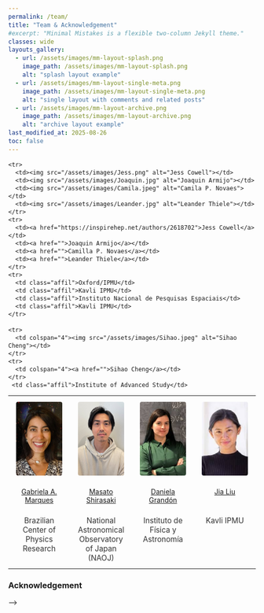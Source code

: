 ```yaml
---
permalink: /team/
title: "Team & Acknowledgement"
#excerpt: "Minimal Mistakes is a flexible two-column Jekyll theme."
classes: wide
layouts_gallery:
  - url: /assets/images/mm-layout-splash.png
    image_path: /assets/images/mm-layout-splash.png
    alt: "splash layout example"
  - url: /assets/images/mm-layout-single-meta.png
    image_path: /assets/images/mm-layout-single-meta.png
    alt: "single layout with comments and related posts"
  - url: /assets/images/mm-layout-archive.png
    image_path: /assets/images/mm-layout-archive.png
    alt: "archive layout example"
last_modified_at: 2025-08-26
toc: false
---
```


<style>
td, th {
   border: none!important;
}
</style>

 

<style>
/* Page-local styles for team layout: equal-width columns and even spacing */
.team-table { width: 100%; border-collapse: collapse; table-layout: fixed; }
.team-table col { width: 25%; }
.team-table td, .team-table th { padding: 0.75rem 1rem; text-align: center; vertical-align: top; border: none; }
.team-table img { height: 150px; object-fit: cover; display: block; margin: 0 auto; border-radius: 4px; }
.team-table .affil { font-size: 0.95rem; color: #333; }
</style>



<table class="team-table" role="table" aria-label="Team members">
  <colgroup>
    <col style="width:25%">
    <col style="width:25%">
    <col style="width:25%">
    <col style="width:25%">
  </colgroup>
  <tbody>
    <tr>
      <td><img src="/assets/images/Gabriela.jpg" alt="Gabriela A. Marques"></td>
      <td><img src="/assets/images/masato.jpg" alt="Masato Shirasaki"></td>
      <td><img src="/assets/images/Daniela.jpeg" alt="Daniela Grandón"></td>
      <td><img src="/assets/images/Jia.jpeg" alt="Jia Liu"></td>
    </tr>
    <tr>
      <td><a href="https://gabrielaamarques.github.io">Gabriela A. Marques</a></td>
      <td><a href="">Masato Shirasaki</a></td>
      <td><a href="">Daniela Grandón</a></td>
      <td><a href="https://liuxx479.github.io">Jia Liu</a></td>
    </tr>
    <tr>
      <td class="affil">Brazilian Center of Physics Research</td>
      <td class="affil">National Astronomical Observatory of Japan (NAOJ)</td>
      <td class="affil">Instituto de Física y Astronomía</td>
      <td class="affil">Kavli IPMU</td>
    </tr>

    <tr>
      <td><img src="/assets/images/Jess.png" alt="Jess Cowell"></td>
      <td><img src="/assets/images/Joaquin.jpg" alt="Joaquin Armijo"></td>
      <td><img src="/assets/images/Camila.jpeg" alt="Camila P. Novaes"></td>
      <td><img src="/assets/images/Leander.jpg" alt="Leander Thiele"></td>
    </tr>
    <tr>
      <td><a href="https://inspirehep.net/authors/2618702">Jess Cowell</a></td>
      <td><a href="">Joaquin Armijo</a></td>
      <td><a href="">Camilla P. Novaes</a></td>
      <td><a href="">Leander Thiele</a></td>
    </tr>
    <tr>
      <td class="affil">Oxford/IPMU</td>
      <td class="affil">Kavli IPMU</td>
      <td class="affil">Instituto Nacional de Pesquisas Espaciais</td>
      <td class="affil">Kavli IPMU</td>
    </tr>

    <tr>
      <td colspan="4"><img src="/assets/images/Sihao.jpeg" alt="Sihao Cheng"></td>
    </tr>
    <tr>
      <td colspan="4"><a href="">Sihao Cheng</a></td>
    </tr>
     <td class="affil">Institute of Advanced Study</td>
  </tbody>
</table>




### Acknowledgement

 -->
